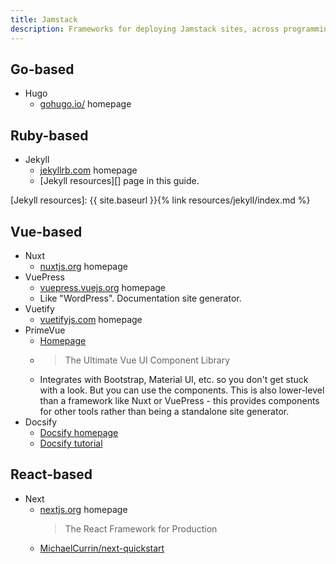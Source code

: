 ```yaml
---
title: Jamstack
description: Frameworks for deploying Jamstack sites, across programming languages
---
```



## Go-based

- Hugo
    - [gohugo.io/](https://gohugo.io/) homepage


## Ruby-based

- Jekyll
    - [jekyllrb.com](http://jekyllrb.com/) homepage
    - [Jekyll resources][] page in this guide.

[Jekyll resources]: {{ site.baseurl }}{% link resources/jekyll/index.md %}


## Vue-based

- Nuxt
    - [nuxtjs.org](https://nuxtjs.org/) homepage
- VuePress
     - [vuepress.vuejs.org](https://vuepress.vuejs.org/) homepage
     - Like "WordPress". Documentation site generator.
- Vuetify
    - [vuetifyjs.com](https://vuetifyjs.com/) homepage
- PrimeVue
    - [Homepage](https://www.primefaces.org/primevue/)
    - > The Ultimate Vue UI Component Library
    - Integrates with Bootstrap, Material UI, etc. so you don't get stuck with a look. But you can use the components. This is also lower-level than a framework like Nuxt or VuePress - this provides components for other tools rather than being a standalone site generator.
- Docsify
    - [Docsify homepage](https://docsify.js.org/#/)
    - [Docsify tutorial](https://michaelcurrin.github.io/docsify-js-tutorial/#/)


## React-based

- Next
    - [nextjs.org](https://nextjs.org/) homepage
        > The React Framework for Production
    - [MichaelCurrin/next-quickstart](https://github.com/MichaelCurrin/next-quickstart)
